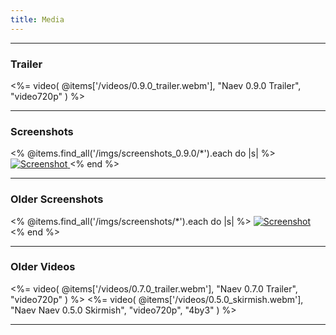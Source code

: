 ```yaml
---
title: Media
---
```


<hr/>

### Trailer

<%= video( @items['/videos/0.9.0_trailer.webm'], "Naev 0.9.0 Trailer", "video720p" ) %>


<hr/>

### Screenshots

<div class="foto-gallery">
<% @items.find_all('/imgs/screenshots_0.9.0/*').each do |s| %>
 <a class='use-fluidbox' href='<%= s.path %>'>
  <img class='img-fluid' alt='Screenshot' src='<%= s.path %>' />
 </a>
<% end %>
</div>

<hr/>

### Older Screenshots

<div class="foto-gallery">
<% @items.find_all('/imgs/screenshots/*').each do |s| %>
 <a class='use-fluidbox' href='<%= s.path %>'>
  <img class='img-fluid' alt='Screenshot' src='<%= s.path %>' />
 </a>
<% end %>
</div>

<hr/>

### Older Videos

<%= video( @items['/videos/0.7.0_trailer.webm'], "Naev 0.7.0 Trailer", "video720p" ) %>
<%= video( @items['/videos/0.5.0_skirmish.webm'], "Naev Naev 0.5.0 Skirmish", "video720p", "4by3" ) %>

<hr/>
